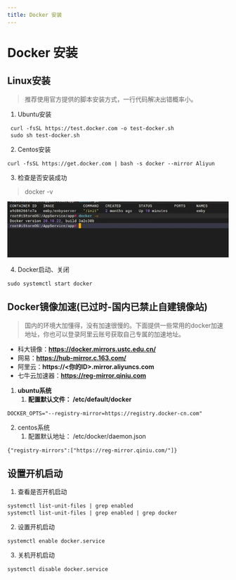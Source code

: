 ```yaml
---
title: Docker 安装
---
```

# Docker 安装
## Linux安装
> 推荐使用官方提供的脚本安装方式，一行代码解决出错概率小。

1. Ubuntu安装
```shell
 curl -fsSL https://test.docker.com -o test-docker.sh
 sudo sh test-docker.sh
```

2. Centos安装
```shell
curl -fsSL https://get.docker.com | bash -s docker --mirror Aliyun
```

3. 检查是否安装成功
> docker -v

![img.png](img.png)

4. Docker启动、关闭
```shell
sudo systemctl start docker
```
## Docker镜像加速(已过时-国内已禁止自建镜像站)
> 国内的环境大加懂得，没有加速很慢的。下面提供一些常用的docker加速地址，你也可以登录阿里云账号获取自己专属的加速地址。

- 科大镜像：**https://docker.mirrors.ustc.edu.cn/**
- 网易：**https://hub-mirror.c.163.com/**
- 阿里云：**https://<你的ID>.mirror.aliyuncs.com**
- 七牛云加速器：**https://reg-mirror.qiniu.com**
1. **ubuntu系统**
    1. **配置默认文件： /etc/default/docker**
```shell
DOCKER_OPTS="--registry-mirror=https://registry.docker-cn.com"
```

2. centos系统
    1. 配置默认地址： /etc/docker/daemon.json
```shell
{"registry-mirrors":["https://reg-mirror.qiniu.com/"]}
```
## 设置开机启动

1. 查看是否开机启动
```shell
systemctl list-unit-files | grep enabled
systemctl list-unit-files | grep enabled | grep docker
```

2. 设置开机启动
```shell
systemctl enable docker.service
```

3. 关机开机启动
```shell
systemctl disable docker.service
```
